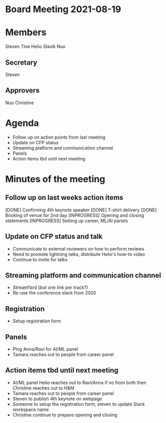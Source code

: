 # Board Meeting 2021-08-19

# Members
Steven
Tine
Helio
Slavik
Nuo

## Secretary
Steven

## Approvers
Nuo
Christine

# Agenda
* Follow up on action points from last meeting
* Update on CFP status
* Streaming platform and communication channel
* Panels
* Action items tbd until next meeting

# Minutes of the meeting

## Follow up on last weeks action items

[DONE] Confirming 4th keynote speaker
[DONE] T-shirt delivery
[DONE] Booking of venue for 2nd day
[INPROGRESS] Opening and closing statements
[INPROGRESS] Setting up career, ML/AI panels

## Update on CFP status and talk
- Communicate to external reviewers on how to perform reviews
- Need to promote lightning talks, distribute Helio's how-to video
- Continue to invite for talks

## Streaming platform and communication channel
- StreamYard (but one link per track?)
- Re-use the conference slack from 2020

## Registration
- Setup registration form

## Panels
- Ping Anna/Ravi for AI/ML panel
- Tamara reaches out to people from career panel

## Action items tbd until next meeting
- AI/ML panel Helio reaches out to Ravi/Anna if no from both then Christine reaches out to H&M
- Tamara reaches out to people from career panel
- Steven to publish 4th keynote on webpage
- Someone to setup the registration form, steven to update Slack workspace name
- Christine continue to prepare opening and closing
